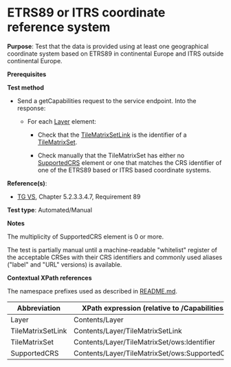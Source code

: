 # ETRS89 or ITRS coordinate reference system

**Purpose**: Test that the data is provided using at least one geographical coordinate system based on ETRS89 in continental Europe and ITRS outside continental Europe.

**Prerequisites**

**Test method**

* Send a getCapabilities request to the service endpoint. Into the response:

  * For each [Layer](#layer) element:

    * Check that the [TileMatrixSetLink](#TileMatrixSetLink) is the identifier of a [TileMatrixSet](#TileMatrixSet).

    * Check manually that the TileMatrixSet has either no [SupportedCRS](#SupportedCRS) element or one that matches the CRS identifier of one of the ETRS89 based or ITRS based coordinate systems.

**Reference(s)**:
* [TG VS](./README.md#ref_TG_VS), Chapter 5.2.3.3.4.7, Requirement 89

**Test type**: Automated/Manual

**Notes**

The multiplicity of SupportedCRS element is 0 or more.

The test is partially manual until a machine-readable "whitelist" register of the acceptable CRSes with their CRS identifiers and commonly used aliases ("label" and "URL" versions) is available.

**Contextual XPath references**

The namespace prefixes used as described in [README.md](./README.md#namespaces).

Abbreviation                                               |  XPath expression (relative to /Capabilities)
---------------------------------------------------------- | -------------------------------------------------------------------------
Layer <a name="layer"></a> | Contents/Layer
TileMatrixSetLink <a name="TileMatrixSetLink"></a> | Contents/Layer/TileMatrixSetLink
TileMatrixSet <a name="TileMatrixSet"></a> | Contents/Layer/TileMatrixSet/ows:Identifier
SupportedCRS <a name="SupportedCRS"></a> | Contents/Layer/TileMatrixSet/ows:SupportedCRS
